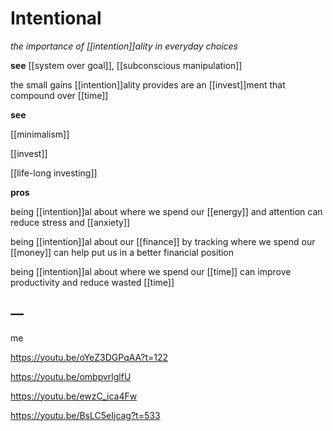 # Intentional

_the importance of [[intention]]ality in everyday choices_

**see** [[system over goal]], [[subconscious manipulation]]

the small gains [[intention]]ality provides are an [[invest]]ment that compound over [[time]]

**see**

[[minimalism]]

[[invest]]

[[life-long investing]]

**pros**

being [[intention]]al about where we spend our [[energy]] and attention can reduce stress and [[anxiety]]

being [[intention]]al about our [[finance]] by tracking where we spend our [[money]] can help put us in a better financial position

being [[intention]]al about where we spend our [[time]] can improve productivity and reduce wasted [[time]]

## &mdash;

me

<https://youtu.be/oYeZ3DGPqAA?t=122>

<https://youtu.be/ombpvrlglfU>

<https://youtu.be/ewzC_ica4Fw>

<https://youtu.be/BsLC5eIjcag?t=533>
